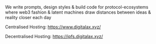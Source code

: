 We write prompts, design styles & build code for protocol-ecosystems where web3 fashion & latent machines draw distances between ideas & reality closer each day

Centralised Hosting: https://www.digitalax.xyz/

Decentralised Hosting: https://ipfs.digitalax.xyz/